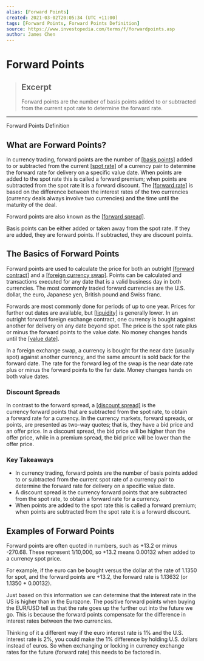 ```yaml
---
alias: [Forward Points]
created: 2021-03-02T20:05:34 (UTC +11:00)
tags: [Forward Points, Forward Points Definition]
source: https://www.investopedia.com/terms/f/forwardpoints.asp
author: James Chen
---
```


# Forward Points

> ## Excerpt
> Forward points are the number of basis points added to or subtracted from the current spot rate to determine the forward rate.

---

Forward Points Definition
## What are Forward Points?

In currency trading, forward points are the number of [[basis points]](https://www.investopedia.com/terms/b/basispoint.asp) added to or subtracted from the current [[spot rate]](https://www.investopedia.com/terms/s/spot_rate.asp) of a currency pair to determine the forward rate for delivery on a specific value date. When points are added to the spot rate this is called a forward premium; when points are subtracted from the spot rate it is a forward discount. The [[forward rate]](https://www.investopedia.com/terms/f/forwardrate.asp) is based on the difference between the interest rates of the two currencies (currency deals always involve two currencies) and the time until the maturity of the deal. 

Forward points are also known as the [[forward spread]](https://www.investopedia.com/terms/f/forward-spread.asp).

Basis points can be either added or taken away from the spot rate. If they are added, they are forward points. If subtracted, they are discount points.

## The Basics of Forward Points

Forward points are used to calculate the price for both an outright [[forward contract]](https://www.investopedia.com/terms/f/forwardcontract.asp) and a [[foreign currency swap]](https://www.investopedia.com/terms/f/foreign-currency-swaps.asp). Points can be calculated and transactions executed for any date that is a valid business day in both currencies. The most commonly traded forward currencies are the U.S. dollar, the euro, Japanese yen, British pound and Swiss franc.

Forwards are most commonly done for periods of up to one year. Prices for further out dates are available, but [[liquidity]](https://www.investopedia.com/terms/l/liquidity.asp) is generally lower. In an outright forward foreign exchange contract, one currency is bought against another for delivery on any date beyond spot. The price is the spot rate plus or minus the forward points to the value date. No money changes hands until the [[value date]](https://www.investopedia.com/terms/v/valuedate.asp).

In a foreign exchange swap, a currency is bought for the near date (usually spot) against another currency, and the same amount is sold back for the forward date. The rate for the forward leg of the swap is the near date rate plus or minus the forward points to the far date. Money changes hands on both value dates.

### Discount Spreads

In contrast to the forward spread, a [[discount spread]](https://www.investopedia.com/terms/d/discount-spread.asp) is the currency forward points that are subtracted from the spot rate, to obtain a forward rate for a currency. In the currency markets, forward spreads, or points, are presented as two-way quotes; that is, they have a bid price and an offer price. In a discount spread, the bid price will be higher than the offer price, while in a premium spread, the bid price will be lower than the offer price.

### Key Takeaways

-   In currency trading, forward points are the number of basis points added to or subtracted from the current spot rate of a currency pair to determine the forward rate for delivery on a specific value date.
-   A discount spread is the currency forward points that are subtracted from the spot rate, to obtain a forward rate for a currency.
-   When points are added to the spot rate this is called a forward premium; when points are subtracted from the spot rate it is a forward discount.

## Examples of Forward Points

Forward points are often quoted in numbers, such as +13.2 or minus -270.68. These represent 1/10,000, so +13.2 means 0.00132 when added to a currency spot price. 

For example, if the euro can be bought versus the dollar at the rate of 1.1350 for spot, and the forward points are +13.2, the forward rate is 1.13632 (or 1.1350 + 0.00132).

Just based on this information we can determine that the interest rate in the US is higher than in the Eurozone. The positive forward points when buying the EUR/USD tell us that the rate goes up the further out into the future we go. This is because the forward points compensate for the difference in interest rates between the two currencies.

Thinking of it a different way if the euro interest rate is 1% and the U.S. interest rate is 2%, you could make the 1% difference by holding U.S. dollars instead of euros. So when exchanging or locking in currency exchange rates for the future (forward rate) this needs to be factored in.
